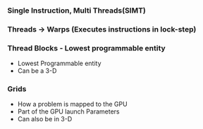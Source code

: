 
### Single Instruction, Multi Threads(SIMT)

### Threads -> Warps (Executes instructions in lock-step)

### Thread Blocks - Lowest programmable entity 
- Lowest Programmable entity 
- Can be a 3-D 
### Grids 
- How a problem is mapped to the GPU 
- Part of the GPU launch Parameters
- Can also be in 3-D

 
